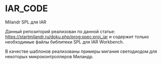 # IAR_CODE
Milandr SPL для IAR

Данный репозиторий реализован по данной статье: https://startmilandr.ru/doku.php/prog:spec:proj_iar и содержит только необходимые файлы библитеки SPL для IAR Workbench.

В качестве шаблонов реализованы примеры мигания светодиодом для некоторых микроконтроллеров Миландр.
